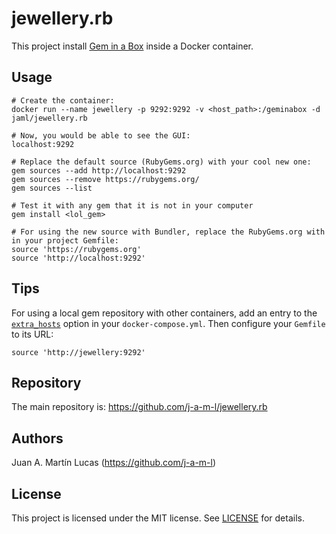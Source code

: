 # jewellery.rb

This project install [Gem in a Box](http://tomlea.co.uk/posts/gem-in-a-box/) inside a Docker container.

## Usage

```
# Create the container:
docker run --name jewellery -p 9292:9292 -v <host_path>:/geminabox -d jaml/jewellery.rb

# Now, you would be able to see the GUI:
localhost:9292

# Replace the default source (RubyGems.org) with your cool new one:
gem sources --add http://localhost:9292
gem sources --remove https://rubygems.org/
gem sources --list

# Test it with any gem that it is not in your computer
gem install <lol_gem>

# For using the new source with Bundler, replace the RubyGems.org with in your project Gemfile:
source 'https://rubygems.org'
source 'http://localhost:9292'
```

## Tips

For using a local gem repository with other containers, add an entry to the [`extra_hosts`](https://docs.docker.com/compose/compose-file/#extra-hosts) option in your `docker-compose.yml`. Then configure your `Gemfile` to its URL:
```
source 'http://jewellery:9292'
```

## Repository

The main repository is: https://github.com/j-a-m-l/jewellery.rb

## Authors

Juan A. Martín Lucas (https://github.com/j-a-m-l)

## License

This project is licensed under the MIT license. See [LICENSE](https://github.com/j-a-m-l/jewellery.rb/blob/master/LICENSE) for details.
